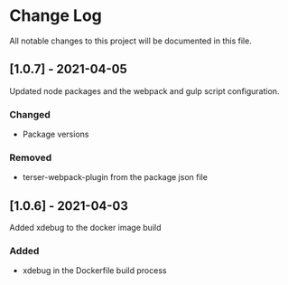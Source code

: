 
# Change Log
All notable changes to this project will be documented in this file.

## [1.0.7] - 2021-04-05

Updated node packages and the webpack and gulp script configuration.

### Changed
- Package versions

### Removed
- terser-webpack-plugin from the package json file

## [1.0.6] - 2021-04-03

Added xdebug to the docker image build

### Added
- xdebug in the Dockerfile build process
